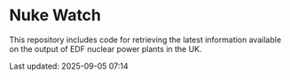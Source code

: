 # Nuke Watch

This repository includes code for retrieving the latest information available on the output of EDF nuclear power plants in the UK.

Last updated: 2025-09-05 07:14
